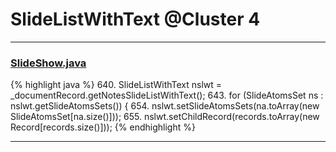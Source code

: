 # SlideListWithText @Cluster 4

***

### [SlideShow.java](https://searchcode.com/codesearch/view/97394959/)
{% highlight java %}
640. SlideListWithText nslwt = _documentRecord.getNotesSlideListWithText();
643. for (SlideAtomsSet ns : nslwt.getSlideAtomsSets()) {
654.   nslwt.setSlideAtomsSets(na.toArray(new SlideAtomsSet[na.size()]));
655.   nslwt.setChildRecord(records.toArray(new Record[records.size()]));
{% endhighlight %}

***

